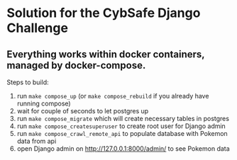 # Solution for the CybSafe Django Challenge

## Everything works within docker containers, managed by docker-compose.

Steps to build:

1. run `make compose_up` (or `make compose_rebuild` if you already have running compose)
2. wait for couple of seconds to let postgres up
3. run `make compose_migrate` which will create necessary tables in postgres
4. run `make compose_createsuperuser` to create root user for Django admin
5. run `make compose_crawl_remote_api` to populate database with Pokemon data from api  
6. open Django admin on http://127.0.0.1:8000/admin/ to see Pokemon data
